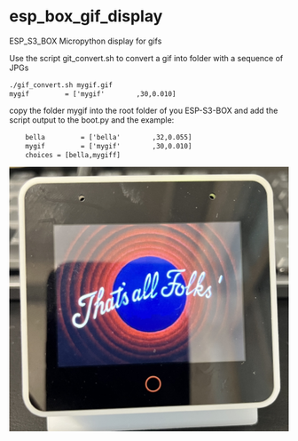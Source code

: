 # esp_box_gif_display
ESP_S3_BOX Micropython display for gifs

Use the script git_convert.sh to convert a gif into folder with a sequence of JPGs

```
./gif_convert.sh mygif.gif
mygif         = ['mygif'        ,30,0.010]
```
copy the folder mygif into the root folder of you ESP-S3-BOX and add the script output to the boot.py and the example:

```
    bella         = ['bella'        ,32,0.055]
    mygif         = ['mygif'        ,30,0.010] 
    choices = [bella,mygiff]
```

![ESP-S3-BOX](./esp.jpg?raw=true "Title")